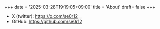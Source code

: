 +++
date = '2025-03-28T19:19:05+09:00'
title = 'About'
draft= false
+++


- X (twitter): https://x.com/se0r12__
- GitHub: https://github.com/se0r12
